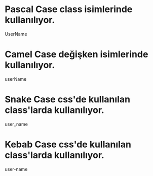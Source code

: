 # Pascal Case class isimlerinde kullanılıyor.
UserName 

# Camel Case değişken isimlerinde kullanılıyor.
userName 

# Snake Case css'de kullanılan class'larda kullanılıyor.
user_name 

# Kebab Case css'de kullanılan class'larda kullanılıyor.
user-name 


